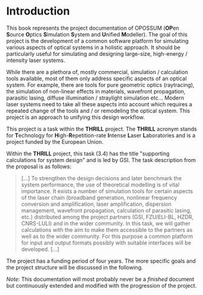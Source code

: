 # Introduction

This book represents the project documentation of OPOSSUM (**OP**en **S**ource **O**ptics **S**imulation **S**ystem and **U**nified **M**odeller). The goal of this project is the development of a common software platform for simulating various aspects of optical systems in a holistic approach. It should be particularly useful for simulating and designing large-size, high-energy / intensity laser systems.

While there are a plethora of, mostly commercial, simulation / calculation tools available, most of them only address specific aspects of an optical system. For example, there are tools for pure geometric optics (raytracing), the simulation of non-linear effects in materials, wavefront propagation, parasitic lasing, diffuse illumination / straylight simulation etc... Modern laser systems need to take all these aspects into account which requires a repeated change of the tools and / or remodeling the optical system. This project is an approach to unifying this design workflow.

This project is a task within the **THRILL** project. The **THRILL** acronym stands for **T**echnology for **H**igh-**R**epetition-rate **I**ntense **L**aser **L**aboratories and is a project funded by the European Union.

Within the **THRILL** project, this task (3.4) has the title "supporting calculations for system design" and is led by GSI. The task description from the proposal is as follows:

> [...] To strengthen the design decisions and later benchmark the system performance, the use of theoretical modelling is of vital
> importance. It exists a number of simulation tools for certain aspects of the laser chain (broadband generation, nonlinear
> frequency conversion and amplification, laser amplification, dispersion management, wavefront propagation, calculation of parasitic
> lasing, etc.) distributed among the project partners (GSI, FZU/ELI-BL, HZDR, CNRS-LULI) and in the wider community. In this task, 
> we will gather calculations with the aim to make them accessible to the partners as well as to the wider community. For this
> purpose a common platform for input and output formats possibly with suitable interfaces will be developed. [...]

The project has a funding period of four years. The more specific goals and the project structure will be discussed in the following.

*Note*: This documentation will most probably never be a *finished* document but continuously extended and modified with the progression of the project.

  
